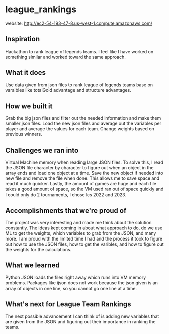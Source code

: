 # league_rankings
website: http://ec2-54-193-47-8.us-west-1.compute.amazonaws.com/
## Inspiration
  Hackathon to rank league of legends teams. I feel like I have worked on something similar and worked toward the same approach.
## What it does
  Use data given from json files to rank league of legends teams base on varaibles like totalGold advantage and structure advantages.
## How we built it
  Grab the big json files and filter out the needed information and make them smaller json files. Load the new json files and average out the variables per player and average the values for each team. Change weights based on previous winners.
## Challenges we ran into
  Virtual Machine memory when reading large JSON files. To solve this, I read the JSON file character by character to figure out when an object in the array ends and load one object at a time. Save the new object if needed into new file and remove the file when done. This allows me to save space and read it much quicker. Lastly, the amount of games are huge and each file takes a good amount of space, so the VM used ran out of space quickly and I could only do 2 tournaments, I chose lcs 2022 and 2023.
## Accomplishments that we're proud of
  The project was very interesting and made me think about the solution constantly. The ideas kept coming in about what approach to do, do we use ML to get the weights, which variables to grab from the JSON, and many more. I am proud with the limited time I had and the process it took to figure out how to use the JSON files, how to get the varibles, and how to figure out the weights for the calculations.
## What we learned
  Python JSON loads the files right away which runs into VM memory problems. Packages like ijson does not work because the json given is an array of objects in one line, so you cannot go one line at a time. 
## What's next for League Team Rankings
  The next possible advancement I can think of is adding new variables that are given from the JSON and figuring out their importance in ranking the teams. 
